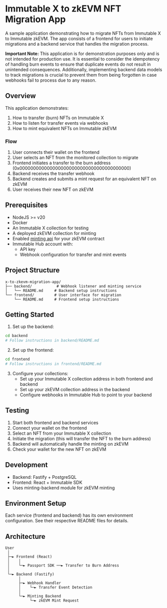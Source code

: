 # Immutable X to zkEVM NFT Migration App

A sample application demonstrating how to migrate NFTs from Immutable X to Immutable zkEVM. The app consists of a frontend for users to initiate migrations and a backend service that handles the migration process.

**Important Note:** This application is for demonstration purposes only and is not intended for production use. It is essential to consider the idempotency of handling burn events to ensure that duplicate events do not result in unintended consequences. Additionally, implementing backend data models to track migrations is crucial to prevent them from being forgotten in case webhooks fail to process due to any reason.

## Overview

This application demonstrates:
1. How to transfer (burn) NFTs on Immutable X
2. How to listen for transfer events via webhooks
3. How to mint equivalent NFTs on Immutable zkEVM

### Flow
1. User connects their wallet on the frontend
2. User selects an NFT from the monitored collection to migrate
3. Frontend initiates a transfer to the burn address (0x0000000000000000000000000000000000000000)
4. Backend receives the transfer webhook
5. Backend creates and submits a mint request for an equivalent NFT on zkEVM
6. User receives their new NFT on zkEVM

## Prerequisites

- NodeJS >= v20
- Docker
- An Immutable X collection for testing
- A deployed zkEVM collection for minting
- Enabled [minting api](https://docs.immutable.com/docs/zkEVM/products/minting/minting-api#minting-api-prerequisites) for your zkEVM contract
- Immutable Hub account with:
  - API key
  - Webhook configuration for transfer and mint events

## Project Structure

```
x-to-zkevm-migration-app/
├── backend/           # Webhook listener and minting service
│   └── README.md     # Backend setup instructions
└── frontend/         # User interface for migration
    └── README.md     # Frontend setup instructions
```

## Getting Started

1. Set up the backend:
```bash
cd backend
# Follow instructions in backend/README.md
```

2. Set up the frontend:
```bash
cd frontend
# Follow instructions in frontend/README.md
```

3. Configure your collections:
   - Set up your Immutable X collection address in both frontend and backend
   - Set up your zkEVM collection address in the backend
   - Configure webhooks in Immutable Hub to point to your backend

## Testing

1. Start both frontend and backend services
2. Connect your wallet on the frontend
3. Select an NFT from your Immutable X collection
4. Initiate the migration (this will transfer the NFT to the burn address)
5. Backend will automatically handle the minting on zkEVM
6. Check your wallet for the new NFT on zkEVM

## Development

- Backend: Fastify + PostgreSQL
- Frontend: React + Immutable SDK
- Uses minting-backend module for zkEVM minting

## Environment Setup

Each service (frontend and backend) has its own environment configuration. See their respective README files for details.

## Architecture

```
User
 │
 ├─► Frontend (React)
 │    │
 │    └─► Passport SDK ──► Transfer to Burn Address
 │
 └─► Backend (Fastify)
      │
      ├─► Webhook Handler
      │    └─► Transfer Event Detection
      │
      └─► Minting Backend
           └─► zkEVM Mint Request
```
